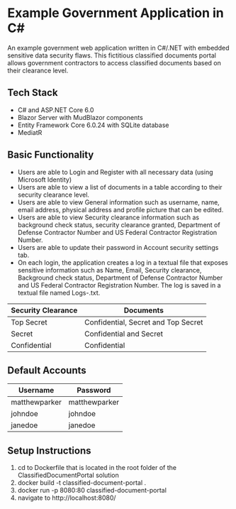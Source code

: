 # Example Government Application in C#

An example government web application written in C#/.NET with embedded sensitive data security flaws. This fictitious 
classified documents portal allows government contractors to access classified documents based on their clearance level.

## Tech Stack
- C# and ASP.NET Core 6.0
- Blazor Server with MudBlazor components
- Entity Framework Core 6.0.24 with SQLite database
- MediatR

## Basic Functionality
- Users are able to Login and Register with all necessary data (using Microsoft Identity)
- Users are able to view a list of documents in a table according to their security clearance level.
- Users are able to view General information such as username, name, email address, physical address and profile picture
  that can be edited.
- Users are able to view Security clearance information such as background check status, security clearance granted,
  Department of Defense Contractor Number and US Federal Contractor Registration Number.
- Users are able to update their password in Account security settings tab.
- On each login, the application creates a log in a textual file that exposes sensitive information such as Name, Email,
  Security clearance, Background check status, Department of Defense Contractor Number and US Federal Contractor
  Registration Number. The log is saved in a textual file named Logs-.txt.

| Security Clearance | Documents                           |
|--------------------|-------------------------------------|
| Top Secret         | Confidential, Secret and Top Secret |
| Secret             | Confidential and Secret             |
| Confidential       | Confidential                        |

## Default Accounts

| Username      | Password      |
|---------------|---------------|
| matthewparker | matthewparker |
| johndoe       | johndoe       |
| janedoe       | janedoe       |

## Setup Instructions
1. cd to Dockerfile that is located in the root folder of the ClassifiedDocumentPortal solution
2. docker build -t classified-document-portal .
3. docker run -p 8080:80 classified-document-portal
4. navigate to http://localhost:8080/
